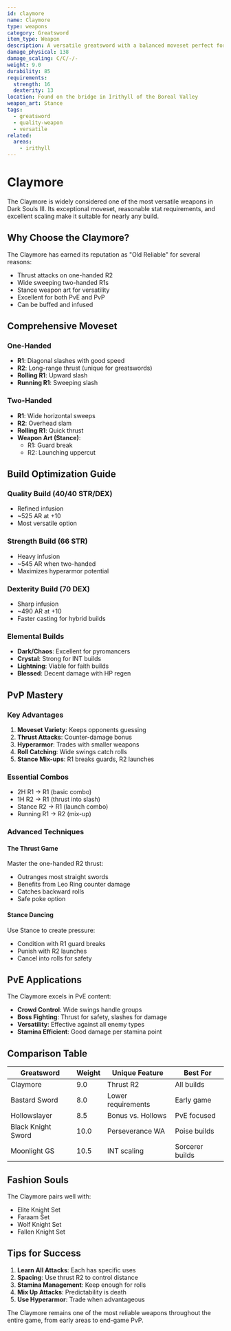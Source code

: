 ```yaml
---
id: claymore
name: Claymore
type: weapons
category: Greatsword
item_type: Weapon
description: A versatile greatsword with a balanced moveset perfect for any build
damage_physical: 138
damage_scaling: C/C/-/-
weight: 9.0
durability: 85
requirements:
  strength: 16
  dexterity: 13
location: Found on the bridge in Irithyll of the Boreal Valley
weapon_art: Stance
tags:
  - greatsword
  - quality-weapon
  - versatile
related:
  areas:
    - irithyll
---
```


# Claymore

The Claymore is widely considered one of the most versatile weapons in Dark Souls III. Its exceptional moveset, reasonable stat requirements, and excellent scaling make it suitable for nearly any build.

## Why Choose the Claymore?

The Claymore has earned its reputation as "Old Reliable" for several reasons:
- Thrust attacks on one-handed R2
- Wide sweeping two-handed R1s
- Stance weapon art for versatility
- Excellent for both PvE and PvP
- Can be buffed and infused

## Comprehensive Moveset

### One-Handed
- **R1**: Diagonal slashes with good speed
- **R2**: Long-range thrust (unique for greatswords)
- **Rolling R1**: Upward slash
- **Running R1**: Sweeping slash

### Two-Handed
- **R1**: Wide horizontal sweeps
- **R2**: Overhead slam
- **Rolling R1**: Quick thrust
- **Weapon Art (Stance)**: 
  - R1: Guard break
  - R2: Launching uppercut

## Build Optimization Guide

### Quality Build (40/40 STR/DEX)
- Refined infusion
- ~525 AR at +10
- Most versatile option

### Strength Build (66 STR)
- Heavy infusion
- ~545 AR when two-handed
- Maximizes hyperarmor potential

### Dexterity Build (70 DEX)
- Sharp infusion
- ~490 AR at +10
- Faster casting for hybrid builds

### Elemental Builds
- **Dark/Chaos**: Excellent for pyromancers
- **Crystal**: Strong for INT builds
- **Lightning**: Viable for faith builds
- **Blessed**: Decent damage with HP regen

## PvP Mastery

### Key Advantages
1. **Moveset Variety**: Keeps opponents guessing
2. **Thrust Attacks**: Counter-damage bonus
3. **Hyperarmor**: Trades with smaller weapons
4. **Roll Catching**: Wide swings catch rolls
5. **Stance Mix-ups**: R1 breaks guards, R2 launches

### Essential Combos
- 2H R1 → R1 (basic combo)
- 1H R2 → R1 (thrust into slash)
- Stance R2 → R1 (launch combo)
- Running R1 → R2 (mix-up)

### Advanced Techniques

#### The Thrust Game
Master the one-handed R2 thrust:
- Outranges most straight swords
- Benefits from Leo Ring counter damage
- Catches backward rolls
- Safe poke option

#### Stance Dancing
Use Stance to create pressure:
- Condition with R1 guard breaks
- Punish with R2 launches
- Cancel into rolls for safety

## PvE Applications

The Claymore excels in PvE content:
- **Crowd Control**: Wide swings handle groups
- **Boss Fighting**: Thrust for safety, slashes for damage
- **Versatility**: Effective against all enemy types
- **Stamina Efficient**: Good damage per stamina point

## Comparison Table

| Greatsword | Weight | Unique Feature | Best For |
|------------|--------|----------------|----------|
| Claymore | 9.0 | Thrust R2 | All builds |
| Bastard Sword | 8.0 | Lower requirements | Early game |
| Hollowslayer | 8.5 | Bonus vs. Hollows | PvE focused |
| Black Knight Sword | 10.0 | Perseverance WA | Poise builds |
| Moonlight GS | 10.5 | INT scaling | Sorcerer builds |

## Fashion Souls

The Claymore pairs well with:
- Elite Knight Set
- Faraam Set
- Wolf Knight Set
- Fallen Knight Set

## Tips for Success

1. **Learn All Attacks**: Each has specific uses
2. **Spacing**: Use thrust R2 to control distance
3. **Stamina Management**: Keep enough for rolls
4. **Mix Up Attacks**: Predictability is death
5. **Use Hyperarmor**: Trade when advantageous

The Claymore remains one of the most reliable weapons throughout the entire game, from early areas to end-game PvP.